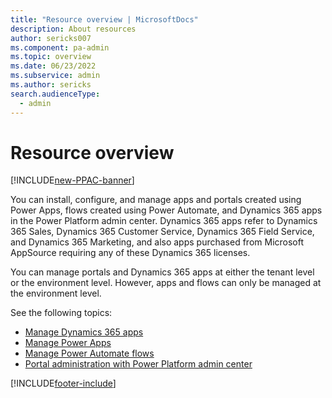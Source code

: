```yaml
---
title: "Resource overview | MicrosoftDocs"
description: About resources
author: sericks007
ms.component: pa-admin
ms.topic: overview
ms.date: 06/23/2022
ms.subservice: admin
ms.author: sericks 
search.audienceType: 
  - admin
---
```

# Resource overview

[!INCLUDE[new-PPAC-banner](~/includes/new-PPAC-banner.md)]

<!-- This was created for fwlink 2126968. Don't delete. -->

You can install, configure, and manage apps and portals created using Power Apps, flows created using Power Automate, and Dynamics 365 apps in the Power Platform admin center. Dynamics 365 apps refer to Dynamics 365 Sales, Dynamics 365 Customer Service, Dynamics 365 Field Service, and Dynamics 365 Marketing, and also apps purchased from Microsoft AppSource requiring any of these Dynamics 365 licenses.

You can manage portals and Dynamics 365 apps at either the tenant level or the environment level. However, apps and flows can only be managed at the environment level.

See the following topics:

- [Manage Dynamics 365 apps](manage-apps.md)
- [Manage Power Apps](admin-manage-apps.md)
- [Manage Power Automate flows](manage-power-automate.md)
- [Portal administration with Power Platform admin center](/powerapps/maker/portals/admin/power-platform-admin-center) 


[!INCLUDE[footer-include](../includes/footer-banner.md)]
